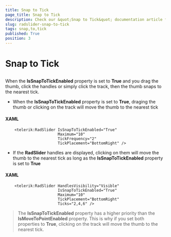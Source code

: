 ```yaml
---
title: Snap to Tick
page_title: Snap to Tick
description: Check our &quot;Snap to Tick&quot; documentation article for the RadSlider {{ site.framework_name }} control.
slug: radslider-snap-to-tick
tags: snap,to,tick
published: True
position: 3
---
```


# Snap to Tick



## 

When the __IsSnapToTickEnabled__ property is set to __True__ and you drag the thumb, click the handles or simply click the track, then the thumb snaps to the nearest tick.

* When the __IsSnapToTickEnabled__ property is set to __True__, draging the thumb or clicking on the track will move the thumb to the nearest tick 
        

#### __XAML__

```XAML
	<telerik:RadSlider IsSnapToTickEnabled="True" 
	                   Maximum="10"
	                   TickFrequency="2"
	                   TickPlacement="BottomRight" />
```



* If the __RadSlider__ handles are displayed, clicking on them will move the thumb to the nearest tick as long as the __IsSnapToTickEnabled__ property is set to __True__

#### __XAML__

```XAML
	<telerik:RadSlider HandlesVisibility="Visible" 
	                   IsSnapToTickEnabled="True"
	                   Maximum="10"
	                   TickPlacement="BottomRight"
	                   Ticks="2,4,6" />
```



>The __IsSnapToTickEnabled__ property has a higher priority than the __IsMoveToPointEnabled__ property. This is why if you set both properties to __True__, clicking on the track will move the thumb to the nearest tick.
